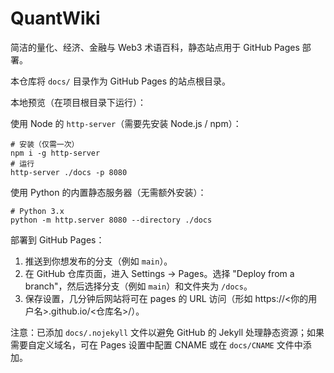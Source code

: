 # QuantWiki

简洁的量化、经济、金融与 Web3 术语百科，静态站点用于 GitHub Pages 部署。

本仓库将 `docs/` 目录作为 GitHub Pages 的站点根目录。

本地预览（在项目根目录下运行）：

使用 Node 的 `http-server`（需要先安装 Node.js / npm）：

```pwsh
# 安装（仅需一次）
npm i -g http-server
# 运行
http-server ./docs -p 8080
```

使用 Python 的内置静态服务器（无需额外安装）：

```pwsh
# Python 3.x
python -m http.server 8080 --directory ./docs
```

部署到 GitHub Pages：

1. 推送到你想发布的分支（例如 `main`）。
2. 在 GitHub 仓库页面，进入 Settings -> Pages。选择 "Deploy from a branch"，然后选择分支（例如 `main`）和文件夹为 `/docs`。
3. 保存设置，几分钟后网站将可在 pages 的 URL 访问（形如 https://<你的用户名>.github.io/<仓库名>/）。

注意：已添加 `docs/.nojekyll` 文件以避免 GitHub 的 Jekyll 处理静态资源；如果需要自定义域名，可在 Pages 设置中配置 CNAME 或在 `docs/CNAME` 文件中添加。
